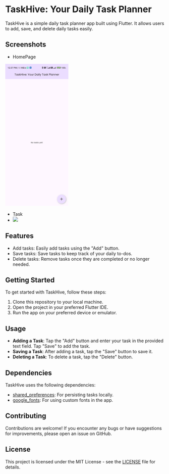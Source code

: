 # TaskHive: Your Daily Task Planner

TaskHive is a simple daily task planner app built using Flutter. It allows users to add, save, and
delete daily tasks easily.

## Screenshots

- HomePage
 <img src="https://github.com/ShinasKoya00/TaskHive_YourDailyTaskPlanner/blob/main/assets/application_snapshots/1_homePage.jpg" width="200" height="450" />

  
- Task
- <img src="[https://github.com/asd/privategithubrepo/images/output/video1.gif](https://private-user-images.githubusercontent.com/136962350/334700562-b8e4f293-f231-4aea-b0da-73ba28f65250.gif?jwt=eyJhbGciOiJIUzI1NiIsInR5cCI6IkpXVCJ9.eyJpc3MiOiJnaXRodWIuY29tIiwiYXVkIjoicmF3LmdpdGh1YnVzZXJjb250ZW50LmNvbSIsImtleSI6ImtleTUiLCJleHAiOjE3MTY5NjgzNjQsIm5iZiI6MTcxNjk2ODA2NCwicGF0aCI6Ii8xMzY5NjIzNTAvMzM0NzAwNTYyLWI4ZTRmMjkzLWYyMzEtNGFlYS1iMGRhLTczYmEyOGY2NTI1MC5naWY_WC1BbXotQWxnb3JpdGhtPUFXUzQtSE1BQy1TSEEyNTYmWC1BbXotQ3JlZGVudGlhbD1BS0lBVkNPRFlMU0E1M1BRSzRaQSUyRjIwMjQwNTI5JTJGdXMtZWFzdC0xJTJGczMlMkZhd3M0X3JlcXVlc3QmWC1BbXotRGF0ZT0yMDI0MDUyOVQwNzM0MjRaJlgtQW16LUV4cGlyZXM9MzAwJlgtQW16LVNpZ25hdHVyZT01MGRkMzI1ZWUxOGMyNTY3OTlkNzY2MmI0ZTdmOGYyZWZlMTdhMDljNTIyYzhmZmVkZmVjYTg3YTYzZGYwYTZlJlgtQW16LVNpZ25lZEhlYWRlcnM9aG9zdCZhY3Rvcl9pZD0wJmtleV9pZD0wJnJlcG9faWQ9MCJ9.rzT94cN4JwZRJejqQSm9LTdjxsWsvRjvPqQFZuoPRX8)" width="48">




## Features

- Add tasks: Easily add tasks using the "Add" button.
- Save tasks: Save tasks to keep track of your daily to-dos.
- Delete tasks: Remove tasks once they are completed or no longer needed.

## Getting Started

To get started with TaskHive, follow these steps:

1. Clone this repository to your local machine.
2. Open the project in your preferred Flutter IDE.
3. Run the app on your preferred device or emulator.

## Usage

- **Adding a Task**: Tap the "Add" button and enter your task in the provided text field. Tap "Save"
  to add the task.
- **Saving a Task**: After adding a task, tap the "Save" button to save it.
- **Deleting a Task**: To delete a task, tap the "Delete" button.

## Dependencies

TaskHive uses the following dependencies:

- [shared_preferences](https://pub.dev/packages/shared_preferences): For persisting tasks locally.
- [google_fonts](https://pub.dev/packages/google_fonts): For using custom fonts in the app.

## Contributing

Contributions are welcome! If you encounter any bugs or have suggestions for improvements, please
open an issue on GitHub.

## License

This project is licensed under the MIT License - see the [LICENSE](LICENSE) file for details.

